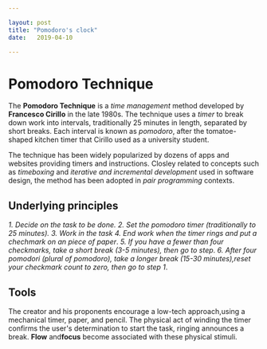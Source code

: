 ```yaml
---

layout: post
title: "Pomodoro's clock"
date:   2019-04-10

---
```


# Pomodoro Technique
The **Pomodoro Technique** is a *time management* method developed by **Francesco Cirillo** in the late 1980s.
The technique uses a *timer* to break down work into intervals, traditionally 25 minutes in length, separated by short breaks.
Each interval is known as *pomodoro*, after the tomatoe-shaped kitchen timer that Cirillo used as a university student.

The technique has been widely popularized by dozens of apps and websites providing timers and instructions.
Closley related to concepts such as *timeboxing* and *iterative and incremental development* used in software design, the method has been adopted in *pair programming* contexts.

## Underlying principles
*1. Decide on the task to be done.*
*2. Set the pomodoro timer (traditionally to 25 minutes).*
*3. Work in the task*
*4. End work when the timer rings and put a chechmark on an piece of paper*.
*5. If you have a fewer than four checkmarks, take a short break (3-5 minutes), then go to step*.
*6.  After four pomodori (plural of pomodoro), take a longer break (15-30 minutes),reset your checkmark count to zero, then go to step 1*.

## Tools
The creator and his proponents encourage a low-tech approach,using a mechanical timer, paper, and pencil. 
The physical act of winding the timer confirms the user's determination to start the task, ringing announces a break.
**Flow** and**focus** become associated with these physical stimuli. 
